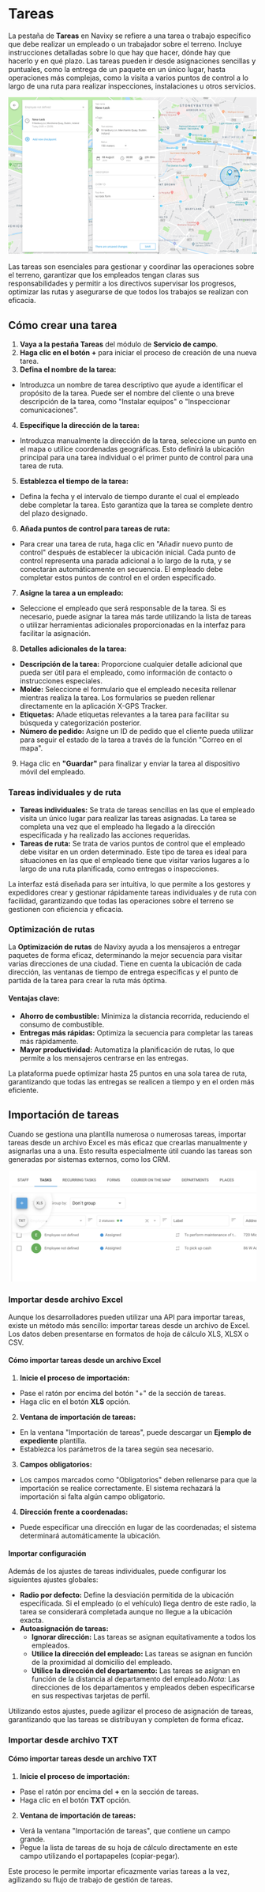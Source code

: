# Tareas

La pestaña de **Tareas** en Navixy se refiere a una tarea o trabajo específico que debe realizar un empleado o un trabajador sobre el terreno. Incluye instrucciones detalladas sobre lo que hay que hacer, dónde hay que hacerlo y en qué plazo. Las tareas pueden ir desde asignaciones sencillas y puntuales, como la entrega de un paquete en un único lugar, hasta operaciones más complejas, como la visita a varios puntos de control a lo largo de una ruta para realizar inspecciones, instalaciones u otros servicios.

![](../../gua-del-usuario/servicio-de-campo/attachments/image-20240815-215838.png)

Las tareas son esenciales para gestionar y coordinar las operaciones sobre el terreno, garantizar que los empleados tengan claras sus responsabilidades y permitir a los directivos supervisar los progresos, optimizar las rutas y asegurarse de que todos los trabajos se realizan con eficacia.

## Cómo crear una tarea

1. **Vaya a la pestaña Tareas** del módulo de **Servicio de campo**.
2. **Haga clic en el botón +** para iniciar el proceso de creación de una nueva tarea.
3. **Defina el nombre de la tarea:**

* Introduzca un nombre de tarea descriptivo que ayude a identificar el propósito de la tarea. Puede ser el nombre del cliente o una breve descripción de la tarea, como "Instalar equipos" o "Inspeccionar comunicaciones".

4. **Especifique la dirección de la tarea:**

* Introduzca manualmente la dirección de la tarea, seleccione un punto en el mapa o utilice coordenadas geográficas. Esto definirá la ubicación principal para una tarea individual o el primer punto de control para una tarea de ruta.

5. **Establezca el tiempo de la tarea:**

* Defina la fecha y el intervalo de tiempo durante el cual el empleado debe completar la tarea. Esto garantiza que la tarea se complete dentro del plazo designado.

6. **Añada puntos de control para tareas de ruta:**

* Para crear una tarea de ruta, haga clic en "Añadir nuevo punto de control" después de establecer la ubicación inicial. Cada punto de control representa una parada adicional a lo largo de la ruta, y se conectarán automáticamente en secuencia. El empleado debe completar estos puntos de control en el orden especificado.

7. **Asigne la tarea a un empleado:**

* Seleccione el empleado que será responsable de la tarea. Si es necesario, puede asignar la tarea más tarde utilizando la lista de tareas o utilizar herramientas adicionales proporcionadas en la interfaz para facilitar la asignación.

8. **Detalles adicionales de la tarea:**

* **Descripción de la tarea:** Proporcione cualquier detalle adicional que pueda ser útil para el empleado, como información de contacto o instrucciones especiales.
* **Molde:** Seleccione el formulario que el empleado necesita rellenar mientras realiza la tarea. Los formularios se pueden rellenar directamente en la aplicación X-GPS Tracker.
* **Etiquetas:** Añade etiquetas relevantes a la tarea para facilitar su búsqueda y categorización posterior.
* **Número de pedido:** Asigne un ID de pedido que el cliente pueda utilizar para seguir el estado de la tarea a través de la función "Correo en el mapa".

9. Haga clic en **"Guardar"** para finalizar y enviar la tarea al dispositivo móvil del empleado.

### Tareas individuales y de ruta

* **Tareas individuales:** Se trata de tareas sencillas en las que el empleado visita un único lugar para realizar las tareas asignadas. La tarea se completa una vez que el empleado ha llegado a la dirección especificada y ha realizado las acciones requeridas.
* **Tareas de ruta:** Se trata de varios puntos de control que el empleado debe visitar en un orden determinado. Este tipo de tarea es ideal para situaciones en las que el empleado tiene que visitar varios lugares a lo largo de una ruta planificada, como entregas o inspecciones.

La interfaz está diseñada para ser intuitiva, lo que permite a los gestores y expedidores crear y gestionar rápidamente tareas individuales y de ruta con facilidad, garantizando que todas las operaciones sobre el terreno se gestionen con eficiencia y eficacia.

### Optimización de rutas

La **Optimización de rutas** de Navixy ayuda a los mensajeros a entregar paquetes de forma eficaz, determinando la mejor secuencia para visitar varias direcciones de una ciudad. Tiene en cuenta la ubicación de cada dirección, las ventanas de tiempo de entrega específicas y el punto de partida de la tarea para crear la ruta más óptima.

#### Ventajas clave:

* **Ahorro de combustible:** Minimiza la distancia recorrida, reduciendo el consumo de combustible.
* **Entregas más rápidas:** Optimiza la secuencia para completar las tareas más rápidamente.
* **Mayor productividad:** Automatiza la planificación de rutas, lo que permite a los mensajeros centrarse en las entregas.

La plataforma puede optimizar hasta 25 puntos en una sola tarea de ruta, garantizando que todas las entregas se realicen a tiempo y en el orden más eficiente.

## Importación de tareas

Cuando se gestiona una plantilla numerosa o numerosas tareas, importar tareas desde un archivo Excel es más eficaz que crearlas manualmente y asignarlas una a una. Esto resulta especialmente útil cuando las tareas son generadas por sistemas externos, como los CRM.

![](../../gua-del-usuario/servicio-de-campo/attachments/image-20240815-220011.png)

### Importar desde archivo Excel

Aunque los desarrolladores pueden utilizar una API para importar tareas, existe un método más sencillo: importar tareas desde un archivo de Excel. Los datos deben presentarse en formatos de hoja de cálculo XLS, XLSX o CSV.

#### Cómo importar tareas desde un archivo Excel

1. **Inicie el proceso de importación:**

* Pase el ratón por encima del botón "+" de la sección de tareas.
* Haga clic en el botón **XLS** opción.

2. **Ventana de importación de tareas:**

* En la ventana "Importación de tareas", puede descargar un **Ejemplo de expediente** plantilla.
* Establezca los parámetros de la tarea según sea necesario.

3. **Campos obligatorios:**

* Los campos marcados como "Obligatorios" deben rellenarse para que la importación se realice correctamente. El sistema rechazará la importación si falta algún campo obligatorio.

4. **Dirección frente a coordenadas:**

* Puede especificar una dirección en lugar de las coordenadas; el sistema determinará automáticamente la ubicación.

#### Importar configuración

Además de los ajustes de tareas individuales, puede configurar los siguientes ajustes globales:

* **Radio por defecto:** Define la desviación permitida de la ubicación especificada. Si el empleado (o el vehículo) llega dentro de este radio, la tarea se considerará completada aunque no llegue a la ubicación exacta.
* **Autoasignación de tareas:**
  * **Ignorar dirección:** Las tareas se asignan equitativamente a todos los empleados.
  * **Utilice la dirección del empleado:** Las tareas se asignan en función de la proximidad al domicilio del empleado.
  * **Utilice la dirección del departamento:** Las tareas se asignan en función de la distancia al departamento del empleado._Nota:_ Las direcciones de los departamentos y empleados deben especificarse en sus respectivas tarjetas de perfil.

Utilizando estos ajustes, puede agilizar el proceso de asignación de tareas, garantizando que las tareas se distribuyan y completen de forma eficaz.

### Importar desde archivo TXT

#### Cómo importar tareas desde un archivo TXT

1. **Inicie el proceso de importación:**

* Pase el ratón por encima del **+** en la sección de tareas.
* Haga clic en el botón **TXT** opción.

2. **Ventana de importación de tareas:**

* Verá la ventana "Importación de tareas", que contiene un campo grande.
* Pegue la lista de tareas de su hoja de cálculo directamente en este campo utilizando el portapapeles (copiar-pegar).

Este proceso le permite importar eficazmente varias tareas a la vez, agilizando su flujo de trabajo de gestión de tareas.
